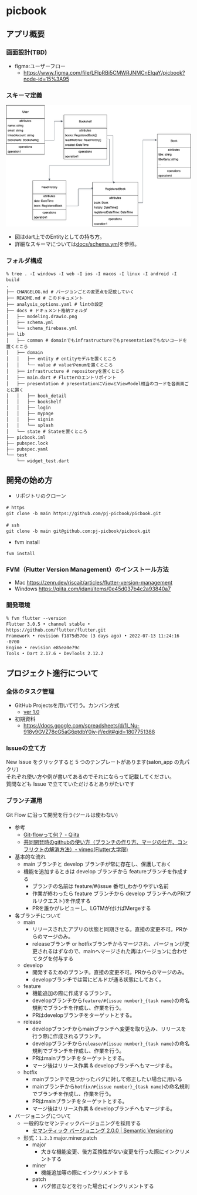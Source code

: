 # picbook
## アプリ概要

### 画面設計(TBD)
- figma:ユーザーフロー
  - https://www.figma.com/file/LFlpRBi5CMWRJNMCnElqaY/picbook?node-id=15%3A95

### スキーマ定義
![](docs/modeling.drawio.png)
- 図はdart上でのEntityとしての持ち方。
- 詳細なスキーマについては[docs/schema.yml](docs/schema.yml)を参照。

### フォルダ構成
```shell: lib/ > tree .
% tree . -I windows -I web -I ios -I macos -I linux -I android -I build
.
├── CHANGELOG.md # バージョンごとの変更点を記載していく
├── README.md # このドキュメント
├── analysis_options.yaml # lintの設定
├── docs # ドキュメント格納フォルダ
│   ├── modeling.drawio.png 
│   ├── schema.yml
│   └── schema_firebase.yml
├── lib
│   ├── common # domainでもinfrastructureでもpresentationでもないコードを置くところ
│   ├── domain 
│   │   ├── entity # entityモデルを置くところ
│   │   └── value # valueやenumを置くところ
│   ├── infrastructure # repositoryを置くところ
│   ├── main.dart # Flutterのエントリポイント
│   ├── presentation # presentationにViewとViewModel相当のコードを各画面ごとに置く
│   │   ├── book_detail
│   │   ├── bookshelf
│   │   ├── login
│   │   ├── mypage
│   │   ├── signin
│   │   └── splash
│   └── state # Stateを置くところ
├── picbook.iml
├── pubspec.lock
├── pubspec.yaml
└── test
    └── widget_test.dart
```

## 開発の始め方
- リポジトリのクローン
```
# https
git clone -b main https://github.com/pj-picbook/picbook.git

# ssh
git clone -b main git@github.com:pj-picbook/picbook.git
```

- fvm install
```
fvm install
```

### FVM（Flutter Version Management）のインストール方法
- Mac https://zenn.dev/riscait/articles/flutter-version-management
- Windows https://qiita.com/idani/items/0e45d037b4c2a93840a7

### 開発環境
```
% fvm flutter --version
Flutter 3.0.5 • channel stable • https://github.com/flutter/flutter.git
Framework • revision f1875d570e (3 days ago) • 2022-07-13 11:24:16 -0700
Engine • revision e85ea0e79c
Tools • Dart 2.17.6 • DevTools 2.12.2
```

## プロジェクト進行について

### 全体のタスク管理
- GitHub Projectsを用いて行う。カンバン方式
  - [ver 1.0](https://github.com/pj-picbook/picbook/projects/1)
- 初期資料
  - https://docs.google.com/spreadsheets/d/1l_Nu-918y9GVZ78cG5aG6ptdbY0iy-jf/edit#gid=1807751388

### Issueの立て方
New Issue をクリックすると 5 つのテンプレートがあります(salon_app の丸パクリ)  
それぞれ使い方や例が書いてあるのでそれにならって記載してください。  
質問なども Issue で立てていただけるとありがたいです

### ブランチ運用
Git Flow に沿って開発を行う(ツールは使わない)  
- 参考
  - [Git-flowって何？ - Qiita](https://qiita.com/KosukeSone/items/514dd24828b485c69a05)
  - [共同開発時のgithubの使い方（ブランチの作り方、マージの仕方、コンフリクトの解消方法）- vimeo(Flutter大学限)](https://vimeo.com/showcase/7431597/video/441969458)
- 基本的な流れ
  - main ブランチと develop ブランチが常に存在し、保護しておく
  - 機能を追加するときは develop ブランチから featureブランチを作成する
    - ブランチの名前は feature/#(issue 番号)\_わかりやすい名前
    - 作業が終わったら feature ブランチから develop ブランチへのPR(プルリクエスト)を作成する
    - PRを誰かがレビューし、LGTMが付けばMergeする
- 各ブランチについて
  - main
    - リリースされたアプリの状態と同期させる。直接の変更不可。PRからのマージのみ。
    - releaseブランチ or hotfixブランチからマージされ、バージョンが変更されるはずなので、mainへマージされた再はバージョンに合わせてタグを付与する
  - develop
    - 開発するためのブランチ。直接の変更不可。PRからのマージのみ。
    - developブランチでは常にビルドが通る状態にしておく。
  - feature
    - 機能追加の際に作成するブランチ。
    - developブランチから`feature/#{issue number}_{task name}`の命名規則でブランチを作成し、作業を行う。
    - PRはdevelopブランチをターゲットとする。
  - release
    - developブランチからmainブランチへ変更を取り込み、リリースを行う際に作成されるブランチ。
    - developブランチから`release/#{issue number}_{task name}`の命名規則でブランチを作成し、作業を行う。
    - PRはmainブランチをターゲットとする。
    - マージ後はリリース作業 & developブランチへもマージする。
  - hotfix
    - mainブランチで見つかったバグに対して修正したい場合に用いる
    - mainブランチから`hotfix/#{issue number}_{task name}`の命名規則でブランチを作成し、作業を行う。
    - PRはmainブランチをターゲットとする。
    - マージ後はリリース作業 & developブランチへもマージする。
- バージョニングについて
  - 一般的なセマンティックバージョニングを採用する
    - [セマンティック バージョニング 2.0.0 | Semantic Versioning](https://semver.org/lang/ja/)
  - 形式：`1.2.3` major.miner.patch
    - major
      - 大きな機能変更、後方互換性がない変更を行った際にインクリメントする
    - miner
      - 機能追加等の際にインクリメントする
    - patch
      - バグ修正などを行った場合にインクリメントする
      



